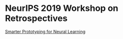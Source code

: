 # NeurIPS 2019 Workshop on Retrospectives

 <a href="https://openreview.net/forum?id=H1l7mN6AwH">Smarter Prototyping for Neural Learning</a> 
